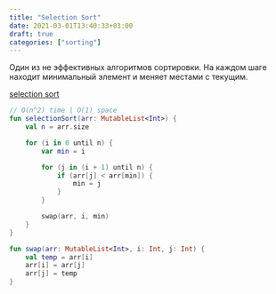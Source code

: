 ```yaml
---
title: "Selection Sort"
date: 2021-03-01T13:40:33+03:00
draft: true
categories: ["sorting"]
---
```


Один из не эффективных алгоритмов сортировки.
На каждом шаге находит минимальный элемент и меняет местами с текущим.

[selection sort](https://github.com/solairerove/algs4-leprosorium/blob/master/src/main/kotlin/com/github/solairerove/algs4/leprosorium/sorting/SelectionSort.kt)

```kotlin
// O(n^2) time | O(1) space
fun selectionSort(arr: MutableList<Int>) {
    val n = arr.size

    for (i in 0 until n) {
        var min = i

        for (j in (i + 1) until n) {
            if (arr[j] < arr[min]) {
                min = j
            }
        }

        swap(arr, i, min)
    }
}

fun swap(arr: MutableList<Int>, i: Int, j: Int) {
    val temp = arr[i]
    arr[i] = arr[j]
    arr[j] = temp
}
```
